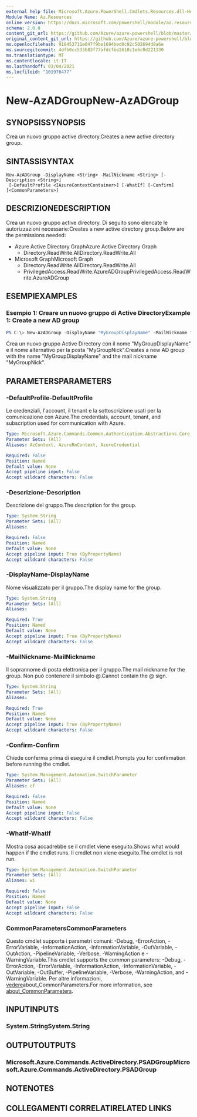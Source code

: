 ```yaml
---
external help file: Microsoft.Azure.PowerShell.Cmdlets.Resources.dll-Help.xml
Module Name: Az.Resources
online version: https://docs.microsoft.com/powershell/module/az.resources/new-azadgroup
schema: 2.0.0
content_git_url: https://github.com/Azure/azure-powershell/blob/master/src/Resources/Resources/help/New-AzADGroup.md
original_content_git_url: https://github.com/Azure/azure-powershell/blob/master/src/Resources/Resources/help/New-AzADGroup.md
ms.openlocfilehash: 910453711e047f9be1694bed0c92c502694d8a6e
ms.sourcegitcommit: 4dfb0cc533b83f77afdcfbe2618c1e6c8d221330
ms.translationtype: MT
ms.contentlocale: it-IT
ms.lasthandoff: 03/04/2021
ms.locfileid: "101976477"
---
```

# <span data-ttu-id="bd880-101">New-AzADGroup</span><span class="sxs-lookup"><span data-stu-id="bd880-101">New-AzADGroup</span></span>

## <span data-ttu-id="bd880-102">SYNOPSIS</span><span class="sxs-lookup"><span data-stu-id="bd880-102">SYNOPSIS</span></span>
<span data-ttu-id="bd880-103">Crea un nuovo gruppo active directory.</span><span class="sxs-lookup"><span data-stu-id="bd880-103">Creates a new active directory group.</span></span>

## <span data-ttu-id="bd880-104">SINTASSI</span><span class="sxs-lookup"><span data-stu-id="bd880-104">SYNTAX</span></span>

```
New-AzADGroup -DisplayName <String> -MailNickname <String> [-Description <String>]
 [-DefaultProfile <IAzureContextContainer>] [-WhatIf] [-Confirm] [<CommonParameters>]
```

## <span data-ttu-id="bd880-105">DESCRIZIONE</span><span class="sxs-lookup"><span data-stu-id="bd880-105">DESCRIPTION</span></span>
<span data-ttu-id="bd880-106">Crea un nuovo gruppo active directory. Di seguito sono elencate le autorizzazioni necessarie:</span><span class="sxs-lookup"><span data-stu-id="bd880-106">Creates a new active directory group.Below are the permissions needed:</span></span>

- <span data-ttu-id="bd880-107">Azure Active Directory Graph</span><span class="sxs-lookup"><span data-stu-id="bd880-107">Azure Active Directory Graph</span></span>
  - <span data-ttu-id="bd880-108">Directory.ReadWrite.All</span><span class="sxs-lookup"><span data-stu-id="bd880-108">Directory.ReadWrite.All</span></span>
- <span data-ttu-id="bd880-109">Microsoft Graph</span><span class="sxs-lookup"><span data-stu-id="bd880-109">Microsoft Graph</span></span>
  - <span data-ttu-id="bd880-110">Directory.ReadWrite.All</span><span class="sxs-lookup"><span data-stu-id="bd880-110">Directory.ReadWrite.All</span></span>
  - <span data-ttu-id="bd880-111">PrivilegedAccess.ReadWrite.AzureADGroup</span><span class="sxs-lookup"><span data-stu-id="bd880-111">PrivilegedAccess.ReadWrite.AzureADGroup</span></span>

## <span data-ttu-id="bd880-112">ESEMPI</span><span class="sxs-lookup"><span data-stu-id="bd880-112">EXAMPLES</span></span>

### <span data-ttu-id="bd880-113">Esempio 1: Creare un nuovo gruppo di Active Directory</span><span class="sxs-lookup"><span data-stu-id="bd880-113">Example 1: Create a new AD group</span></span>

```powershell
PS C:\> New-AzADGroup -DisplayName "MyGroupDisplayName" -MailNickname "MyGroupNick"
```

<span data-ttu-id="bd880-114">Crea un nuovo gruppo Active Directory con il nome "MyGroupDisplayName" e il nome alternativo per la posta "MyGroupNick".</span><span class="sxs-lookup"><span data-stu-id="bd880-114">Creates a new AD group with the name "MyGroupDisplayName" and the mail nickname "MyGroupNick".</span></span>

## <span data-ttu-id="bd880-115">PARAMETERS</span><span class="sxs-lookup"><span data-stu-id="bd880-115">PARAMETERS</span></span>

### <span data-ttu-id="bd880-116">-DefaultProfile</span><span class="sxs-lookup"><span data-stu-id="bd880-116">-DefaultProfile</span></span>
<span data-ttu-id="bd880-117">Le credenziali, l'account, il tenant e la sottoscrizione usati per la comunicazione con Azure.</span><span class="sxs-lookup"><span data-stu-id="bd880-117">The credentials, account, tenant, and subscription used for communication with Azure.</span></span>

```yaml
Type: Microsoft.Azure.Commands.Common.Authentication.Abstractions.Core.IAzureContextContainer
Parameter Sets: (All)
Aliases: AzContext, AzureRmContext, AzureCredential

Required: False
Position: Named
Default value: None
Accept pipeline input: False
Accept wildcard characters: False
```

### <span data-ttu-id="bd880-118">-Descrizione</span><span class="sxs-lookup"><span data-stu-id="bd880-118">-Description</span></span>
<span data-ttu-id="bd880-119">Descrizione del gruppo.</span><span class="sxs-lookup"><span data-stu-id="bd880-119">The description for the group.</span></span>

```yaml
Type: System.String
Parameter Sets: (All)
Aliases:

Required: False
Position: Named
Default value: None
Accept pipeline input: True (ByPropertyName)
Accept wildcard characters: False
```

### <span data-ttu-id="bd880-120">-DisplayName</span><span class="sxs-lookup"><span data-stu-id="bd880-120">-DisplayName</span></span>
<span data-ttu-id="bd880-121">Nome visualizzato per il gruppo.</span><span class="sxs-lookup"><span data-stu-id="bd880-121">The display name for the group.</span></span>

```yaml
Type: System.String
Parameter Sets: (All)
Aliases:

Required: True
Position: Named
Default value: None
Accept pipeline input: True (ByPropertyName)
Accept wildcard characters: False
```

### <span data-ttu-id="bd880-122">-MailNickname</span><span class="sxs-lookup"><span data-stu-id="bd880-122">-MailNickname</span></span>
<span data-ttu-id="bd880-123">Il soprannome di posta elettronica per il gruppo.</span><span class="sxs-lookup"><span data-stu-id="bd880-123">The mail nickname for the group.</span></span> <span data-ttu-id="bd880-124">Non può contenere il simbolo @.</span><span class="sxs-lookup"><span data-stu-id="bd880-124">Cannot contain the @ sign.</span></span>

```yaml
Type: System.String
Parameter Sets: (All)
Aliases:

Required: True
Position: Named
Default value: None
Accept pipeline input: True (ByPropertyName)
Accept wildcard characters: False
```

### <span data-ttu-id="bd880-125">-Confirm</span><span class="sxs-lookup"><span data-stu-id="bd880-125">-Confirm</span></span>
<span data-ttu-id="bd880-126">Chiede conferma prima di eseguire il cmdlet.</span><span class="sxs-lookup"><span data-stu-id="bd880-126">Prompts you for confirmation before running the cmdlet.</span></span>

```yaml
Type: System.Management.Automation.SwitchParameter
Parameter Sets: (All)
Aliases: cf

Required: False
Position: Named
Default value: None
Accept pipeline input: False
Accept wildcard characters: False
```

### <span data-ttu-id="bd880-127">-WhatIf</span><span class="sxs-lookup"><span data-stu-id="bd880-127">-WhatIf</span></span>
<span data-ttu-id="bd880-128">Mostra cosa accadrebbe se il cmdlet viene eseguito.</span><span class="sxs-lookup"><span data-stu-id="bd880-128">Shows what would happen if the cmdlet runs.</span></span>
<span data-ttu-id="bd880-129">Il cmdlet non viene eseguito.</span><span class="sxs-lookup"><span data-stu-id="bd880-129">The cmdlet is not run.</span></span>

```yaml
Type: System.Management.Automation.SwitchParameter
Parameter Sets: (All)
Aliases: wi

Required: False
Position: Named
Default value: None
Accept pipeline input: False
Accept wildcard characters: False
```

### <span data-ttu-id="bd880-130">CommonParameters</span><span class="sxs-lookup"><span data-stu-id="bd880-130">CommonParameters</span></span>
<span data-ttu-id="bd880-131">Questo cmdlet supporta i parametri comuni: -Debug, -ErrorAction, -ErrorVariable, -InformationAction, -InformationVariable, -OutVariable, -OutAction, -PipelineVariable, -Verbose, -WarningAction e -WarningVariable.</span><span class="sxs-lookup"><span data-stu-id="bd880-131">This cmdlet supports the common parameters: -Debug, -ErrorAction, -ErrorVariable, -InformationAction, -InformationVariable, -OutVariable, -OutBuffer, -PipelineVariable, -Verbose, -WarningAction, and -WarningVariable.</span></span> <span data-ttu-id="bd880-132">Per altre informazioni, [vedere](http://go.microsoft.com/fwlink/?LinkID=113216)about_CommonParameters.</span><span class="sxs-lookup"><span data-stu-id="bd880-132">For more information, see [about_CommonParameters](http://go.microsoft.com/fwlink/?LinkID=113216).</span></span>

## <span data-ttu-id="bd880-133">INPUT</span><span class="sxs-lookup"><span data-stu-id="bd880-133">INPUTS</span></span>

### <span data-ttu-id="bd880-134">System.String</span><span class="sxs-lookup"><span data-stu-id="bd880-134">System.String</span></span>

## <span data-ttu-id="bd880-135">OUTPUT</span><span class="sxs-lookup"><span data-stu-id="bd880-135">OUTPUTS</span></span>

### <span data-ttu-id="bd880-136">Microsoft.Azure.Commands.ActiveDirectory.PSADGroup</span><span class="sxs-lookup"><span data-stu-id="bd880-136">Microsoft.Azure.Commands.ActiveDirectory.PSADGroup</span></span>

## <span data-ttu-id="bd880-137">NOTE</span><span class="sxs-lookup"><span data-stu-id="bd880-137">NOTES</span></span>

## <span data-ttu-id="bd880-138">COLLEGAMENTI CORRELATI</span><span class="sxs-lookup"><span data-stu-id="bd880-138">RELATED LINKS</span></span>
